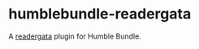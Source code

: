 # humblebundle-readergata

A [readergata](https://gitlab.com/elijahgreen/readergata) plugin for Humble Bundle.

<!--[Installation Link](https://www.audiogata.com/plugininstall?manifestUrl=https://cdn.jsdelivr.net/gh/InfoGata/spotify-audiogata@latest/manifest.json)-->
